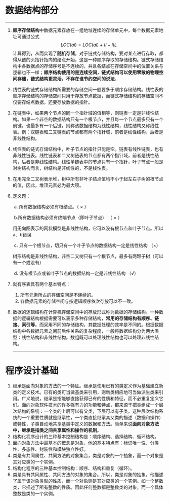 # 数据结构部分

---

1. **顺序存储结构**中数据元素存放在一组地址连续的存储单元中，每个数据元素地址可通过公式$$ LOC(ai)=LOC(al)+(i-l)L $$计算得到，从而实现了**随机存储**。对于链式存储结构，要对某点进行存取，都得从链的头指针指向的结点开始，这是一种顺序存取的存储结构。链式存储结构中各数据点的存储序号是不连续的，并且各结点在存储空间中的位置关系与逻辑也不一样；**顺序结构使用的是连续空间，链式结构可以使用零散的物理空间存储，链式结构更灵活，不存在谁节约空间的说法**。

2. 线性表的链式存储结构所需要的存储空间一般要多于顺序存储结构。线性表的顺序存储结构的存储空间只用于存放节点数据，而链式存储结构的存储空间不仅要存结点数据，还要存放数据的指针。

3. 在链表中，如果两个节点的同一个指针域的值相等，则链表一定是非线性结构。如果一个非空的数据结构只有一个根节点，并且每一个节点最多只有一个前键，也最多有一个后键，则称该数据结构为线性结构，线性结构又称线性表。例：双链表和二叉链表的节点都有两个指针域，前者是线性结构，后者是非线性结构。

4. 线性表的链式存储结构中，叶子节点的指针只能是空。链表有线性链表，也有非线性链表。线性链表和二叉树链表的节点都有两个指针域，前者是线性结构，后者是非线性结构。线性单链表中的节点只有一个指针，叶子节点一般是对树结构而言，树结构是非线性的，不是线性表。

5. 在用完全二叉树表示堆，树中所有非叶子结点值均不小于起左右子树的根节点的值，因此，堆顶元素必为最大项。

6. 定义题：

   ​	a. 所有数据结构必须有根结点。（ × ）

   ​	b.所有数据结构必须有终端节点（即叶子节点）    （ × ）   

   用无向图表示的网状模型是非线性结构，它可以没有根节点和叶子节点。所以a、b错误

   ​	c. 只有一个根节点，切只有一个叶子节点的数据结构一定是线性结构    （×）

   树形结构是非线性结构，非空二叉树只有一个根节点，最多有两颗子树（可以有一个或没有）

   ​	d. 没有根节点或者叶子节点的数据结构一定是非线性结构  （√）

 7. 就有序表具有两个基本特点：

     1. 所有元素所占的存储空间是不连续的。
     2. 各数据元素的存储空间与按逻辑顺序依次存放可以不一致。

8. 数据的逻辑结构在计算机存储空间中的存放形式称为数据的存储结构。一种数据的逻辑结构根据需要可以表示多种存储结构，**常用的存储结构有顺序、链接、索引等**。而采用不同的存储结构，其数据处理的效率是不同的。根据数据结构中各数据元素之间前后件关系的复杂程度，一般将数据结构分为两大类型：线性结构和非线性结构。数组既可以处理线性结构也可以处理非线性结构。

     ---

# 程序设计基础

1. 继承是面向对象的方法的一个特征。继承是使用已有的类定义作为基础建立新类的定义技术。已有的类可当做基类来引用，则新类相应地可当做派生类来引用。广义地说，继承是指能够直接获得已有的性质和特征，而不必重复定义它们。面向对象软件技术的许多强有力的功能和特点，都来源于把类组成一个层次结构的系统：一个类的上层可以有父类，下层可以有子类。这种层次结构系统的一个重要性质就是继承性，一个类直接继承其父类的描述（数据和操作）或特性，子类自动地共享基类中定义的数据和方法。简单来说**面向对象方法中，继承是指类之间共享属性和操作的机制**。
2. 结构化程序设计的三种基本控制结构是：顺序结构、选择结构、循环结构。
3. 面向对象方法中最基本的概念是对象，他的基本特点有：标识唯一性、分类性、多态性、封装性和模块独立性好。
4. 类是有共同属性、共同方法的对象集合，类是对象的一个抽象，而一个对象是其对应类的一个实例。
5. 结构化程序的三种基本控制结构：顺序、结构和重复（循环）。
6. 类是具有共同属性、共同方法的对象的集合。所以，类是对象的抽象，他描述了属于该对象类型的性质，而一个对象则是其对应类的一个实例。如一个整数类，它描述了所有整数的性质。因此任何整数都是整数类的对象，而一个具体整数是类的一个实例。

   

   

   

